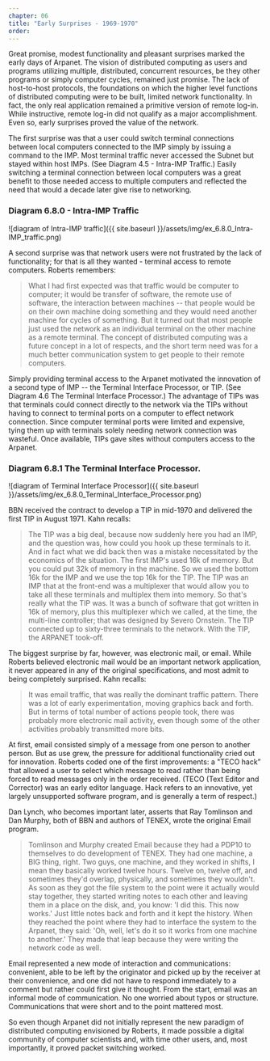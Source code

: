 ```yaml
---
chapter: 06
title: "Early Surprises - 1969-1970"
order:
---
```


Great promise, modest functionality and pleasant surprises marked the early days of Arpanet. The vision of distributed computing as users and programs utilizing multiple, distributed, concurrent resources, be they other programs or simply computer cycles, remained just promise. The lack of host-to-host protocols, the foundations on which the higher level functions of distributed computing were to be built, limited network functionality. In fact, the only real application remained a primitive version of remote log-in. While instructive, remote log-in did not qualify as a major accomplishment. Even so, early surprises proved the value of the network.

The first surprise was that a user could switch terminal connections between local computers connected to the IMP simply by issuing a command to the IMP. Most terminal traffic never accessed the Subnet but stayed within host IMPs. (See Diagram 4.5 - Intra-IMP Traffic.) Easily switching a terminal connection between local computers was a great benefit to those needed access to multiple computers and reflected the need that would a decade later give rise to networking.

### Diagram 6.8.0  - Intra-IMP Traffic

![diagram of Intra-IMP traffic]({{ site.baseurl }}/assets/img/ex_6.8.0_Intra-IMP_traffic.png)

A second surprise was that network users were not frustrated by the lack of functionality; for that is all they wanted - terminal access to remote computers. Roberts remembers:

>What I had first expected was that traffic would be computer to computer; it would be transfer of software, the remote use of software, the interaction between machines -- that people would be on their own machine doing something and they would need another machine for cycles of something. But it turned out that most people just used the network as an individual terminal on the other machine as a remote terminal. The concept of distributed computing was a future concept in a lot of respects, and the short term need was for a much better communication system to get people to their remote computers.

Simply providing terminal access to the Arpanet motivated the innovation of a second type of IMP -- the Terminal Interface Processor, or TIP. (See Diagram 4.6 The Terminal Interface Processor.) The advantage of TIPs was that terminals could connect directly to the network via the TIPs without having to connect to terminal ports on a computer to effect network connection. Since computer terminal ports were limited and expensive, tying them up with terminals solely needing network connection was wasteful. Once available, TIPs gave sites without computers access to the Arpanet.

### Diagram 6.8.1 The Terminal Interface Processor.

![diagram of Terminal Interface Processor]({{ site.baseurl }}/assets/img/ex_6.8.0_Terminal_Interface_Processor.png)

BBN received the contract to develop a TIP in mid-1970 and delivered the first TIP in August 1971. Kahn recalls:

>The TIP was a big deal, because now suddenly here you had an IMP, and the question was, how could you hook up these terminals to it. And in fact what we did back then was a mistake necessitated by the economics of the situation. The first IMP's used 16k of memory. But you could put 32k of memory in the machine. So we used the bottom 16k for the IMP and we use the top 16k for the TIP. The TIP was an IMP that at the front-end was a multiplexer that would allow you to take all these terminals and multiplex them into memory. So that's really what the TIP was. It was a bunch of software that got written in 16k of memory, plus this multiplexer which we called, at the time, the multi-line controller; that was designed by Severo Ornstein. The TIP connected up to sixty-three terminals to the network. With the TIP, the ARPANET took-off.

The biggest surprise by far, however, was electronic mail, or email. While Roberts believed electronic mail would be an important network application, it never appeared in any of the original specifications, and most admit to being completely surprised. Kahn recalls:

>It was email traffic, that was really the dominant traffic pattern. There was a lot of early experimentation, moving graphics back and forth. But in terms of total number of actions people took, there was probably more electronic mail activity, even though some of the other activities probably transmitted more bits.

At first, email consisted simply of a message from one person to another person. But as use grew, the pressure for additional functionality cried out for innovation. Roberts coded one of the first improvements: a "TECO hack” that allowed a user to select which message to read rather than being forced to read messages only in the order received. (TECO (Text Editor and Corrector) was an early editor language. Hack refers to an innovative, yet largely unsupported software program, and is generally a term of respect.)

Dan Lynch, who becomes important later, asserts that Ray Tomlinson and Dan Murphy, both of BBN and authors of TENEX, wrote the original Email program.

>Tomlinson and Murphy created Email because they had a PDP10 to themselves to do development of TENEX. They had one machine, a BIG thing, right. Two guys, one machine, and they worked in shifts, I mean they basically worked twelve hours. Twelve on, twelve off, and sometimes they'd overlap, physically, and sometimes they wouldn't. As soon as they got the file system to the point were it actually would stay together, they started writing notes to each other and leaving them in a place on the disk, and, you know: 'I did this. This now works.' Just little notes back and forth and it kept the history. When they reached the point where they had to interface the system to the Arpanet, they said: 'Oh, well, let's do it so it works from one machine to another.' They made that leap because they were writing the network code as well.

Email represented a new mode of interaction and communications: convenient, able to be left by the originator and picked up by the receiver at their convenience, and one did not have to respond immediately to a comment but rather could first give it thought. From the start, email was an informal mode of communication. No one worried about typos or structure. Communications that were short and to the point mattered most.

So even though Arpanet did not initially represent the new paradigm of distributed computing envisioned by Roberts, it made possible a digital community of computer scientists and, with time other users, and, most importantly, it proved packet switching worked.
